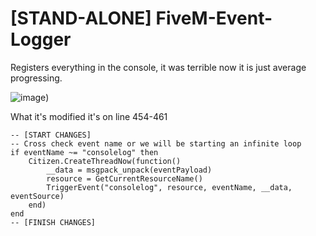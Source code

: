 # [STAND-ALONE] FiveM-Event-Logger
Registers everything in the console, it was terrible now it is just average progressing.

![image](https://i.gyazo.com/59d911f6a38356ed00acb82b75c7285e.png))

What it's modified it's on line 454-461

	
	-- [START CHANGES]
	-- Cross check event name or we will be starting an infinite loop
	if eventName ~= "consolelog" then
		Citizen.CreateThreadNow(function()
			__data = msgpack_unpack(eventPayload)
			resource = GetCurrentResourceName()
			TriggerEvent("consolelog", resource, eventName, __data, eventSource)	
		end)
	end
	-- [FINISH CHANGES]
	

